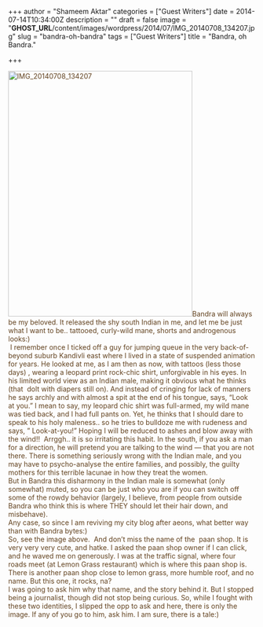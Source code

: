 +++
author = "Shameem Aktar"
categories = ["Guest Writers"]
date = 2014-07-14T10:34:00Z
description = ""
draft = false
image = "__GHOST_URL__/content/images/wordpress/2014/07/IMG_20140708_134207.jpg"
slug = "bandra-oh-bandra"
tags = ["Guest Writers"]
title = "Bandra, oh Bandra."

+++


<div class="separator" style="color: #634320;"><img loading="lazy" class="alignright size-medium wp-image-6566" src="https://i2.wp.com/bandra.info/wp-content/uploads/2014/07/IMG_20140708_134207.jpg?resize=375%2C500&#038;ssl=1" alt="IMG_20140708_134207" width="375" height="500" srcset="https://i2.wp.com/bandra.info/wp-content/uploads/2014/07/IMG_20140708_134207.jpg?resize=375%2C500&amp;ssl=1 375w, https://i2.wp.com/bandra.info/wp-content/uploads/2014/07/IMG_20140708_134207.jpg?resize=768%2C1024&amp;ssl=1 768w, https://i2.wp.com/bandra.info/wp-content/uploads/2014/07/IMG_20140708_134207.jpg?w=1200&amp;ssl=1 1200w" sizes="(max-width: 375px) 100vw, 375px" data-recalc-dims="1" />Bandra will always be my beloved. It released the shy south Indian in me, and let me be just what I want to be.. tattooed, curly-wild mane, shorts and androgenous looks:)</div>
<div class="separator" style="color: #634320;"> I remember once I ticked off a guy for jumping queue in the very back-of-beyond suburb Kandivli east where I lived in a state of suspended animation for years. He looked at me, as I am then as now, with tattoos (less those days) , wearing a leopard print rock-chic shirt, unforgivable in his eyes. In his limited world view as an Indian male, making it obvious what he thinks (that  dolt with diapers still on). And instead of cringing for lack of manners he says archly and with almost a spit at the end of his tongue, says, &#8220;Look at you.&#8221; I mean to say, my leopard chic shirt was full-armed, my wild mane was tied back, and I had full pants on. Yet, he thinks that I should dare to speak to his holy maleness.. so he tries to bulldoze me with rudeness and says, &#8221; Look-at-you!&#8221; Hoping I will be reduced to ashes and blow away with the wind!!  Arrggh.. it is so irritating this habit. In the south, if you ask a man for a direction, he will pretend you are talking to the wind &#8212; that you are not there. There is something seriously wrong with the Indian male, and you may have to psycho-analyse the entire families, and possibly, the guilty mothers for this terrible lacunae in how they treat the women.</div>
<div class="separator" style="color: #634320;"></div>
<div class="separator" style="color: #634320;">But in Bandra this disharmony in the Indian male is somewhat (only somewhat) muted, so you can be just who you are if you can switch off some of the rowdy behavior (largely, I believe, from people from outside Bandra who think this is where THEY should let their hair down, and misbehave).</div>
<div class="separator" style="color: #634320;"></div>
<div class="separator" style="color: #634320;">Any case, so since I am reviving my city blog after aeons, what better way than with Bandra bytes:)</div>
<div class="separator" style="color: #634320;"></div>
<div class="separator" style="color: #634320;">So, see the image above.  And don&#8217;t miss the name of the  paan shop. It is very very very cute, and hatke. I asked the paan shop owner if I can click, and he waved me on generously. I was at the traffic signal, where four roads meet (at Lemon Grass restaurant) which is where this paan shop is. There is another paan shop close to lemon grass, more humble roof, and no name. But this one, it rocks, na?</div>
<div class="separator" style="color: #634320;"></div>
<div class="separator" style="color: #634320;">I was going to ask him why that name, and the story behind it. But I stopped being a journalist, though did not stop being curious. So, while I fought with these two identities, I slipped the opp to ask and here, there is only the image. If any of you go to him, ask him. I am sure, there is a tale:)</div>



